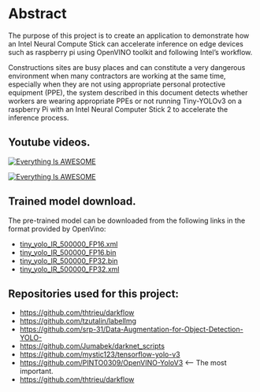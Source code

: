 # Abstract
The purpose of this project is to create an application to demonstrate how an Intel Neural Compute Stick can accelerate inference on edge devices such as raspberry pi using OpenVINO toolkit and following Intel’s workflow.

Constructions sites are busy places and can constitute a very dangerous environment when many contractors are working at the same time, especially when they are not using appropriate personal protective equipment (PPE), the system described in this document detects whether workers are wearing appropriate PPEs or not running Tiny-YOLOv3 on a raspberry Pi with an Intel Neural Computer Stick 2 to accelerate the inference process.

## Youtube videos. 

[![Everything Is AWESOME](https://img.youtube.com/vi/4ys9KUcDqkY/0.jpg)](https://www.youtube.com/embed/4ys9KUcDqkY "Everything Is AWESOME")


[![Everything Is AWESOME](https://img.youtube.com/vi/RIk2BsjYDKk/0.jpg)](https://youtu.be/RIk2BsjYDKk "Everything Is AWESOME")

## Trained model download.
The pre-trained model can be downloaded from the following links in the format provided by OpenVino: 
- [tiny_yolo_IR_500000_FP16.xml](https://drive.google.com/file/d/1JKWyvxxMAKCJTbeCFn_3Q-28G7vmQGoa/view?usp=sharing)
- [tiny_yolo_IR_500000_FP16.bin](https://drive.google.com/file/d/1jmfwto9Id2KwkZp03sLkKH5oASvVDwQ8/view?usp=sharing)
- [tiny_yolo_IR_500000_FP32.bin](https://drive.google.com/file/d/1Y2YlF11heoJ3BCgu9k4EUCSgm01g3PEA/view?usp=sharing) 
- [tiny_yolo_IR_500000_FP32.xml](https://drive.google.com/file/d/1bsmh5WcJ4HYMy-yOnZbd4chiXU4Ypat6/view?usp=sharing)


## Repositories used for this project: 
- https://github.com/thtrieu/darkflow
- https://github.com/tzutalin/labelImg
- https://github.com/srp-31/Data-Augmentation-for-Object-Detection-YOLO-
- https://github.com/Jumabek/darknet_scripts
- https://github.com/mystic123/tensorflow-yolo-v3
- https://github.com/PINTO0309/OpenVINO-YoloV3 <-- The most important. 
- https://github.com/thtrieu/darkflow
